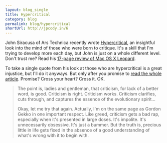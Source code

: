 ```yaml
---
layout: blog_single
title: Hypercritical
category: blog
permalink: blog/hypercritical
shortUrl: http://jpcody.in/6
---
```

<p>John Siracusa of Ars Technica recently wrote <a href="http://arstechnica.com/staff/fatbits/2009/05/hypercritical.ars">Hypercritical</a>, an insightful look into the mind of those who were born to critique. It's a skill that I'm trying to develop more each day, but John is just on a whole different level. Don't trust me? Read his <a href="http://arstechnica.com/apple/reviews/2007/10/mac-os-x-10-5.ars">17-page review of Mac OS X Leopard</a>.</p>
<p>To take a single quote from his look at those who are hypercritical is a great injustice, but I'll do it anyways. But only after you promise to <a href="http://arstechnica.com/staff/fatbits/2009/05/hypercritical.ars">read the whole article</a>. Promise? Cross your heart? Cross it. OK.</p>
<blockquote>
    <p>The point is, ladies and gentleman, that criticism, for lack of a better word, is good. Criticism is right. Criticism works. Criticism clarifies, cuts through, and captures the essence of the evolutionary spirit…</p>
    <p>Okay, let me try that again. Actually, I'm on the same page as Gordon Gekko in one important respect. Like greed, criticism gets a bad rap, especially when it's presented in large doses. It's impolite. It's unnecessarily obsessive. It's just a bummer. But the truth is, precious little in life gets fixed in the absence of a good understanding of what's wrong with it to begin with.</p>
</blockquote>